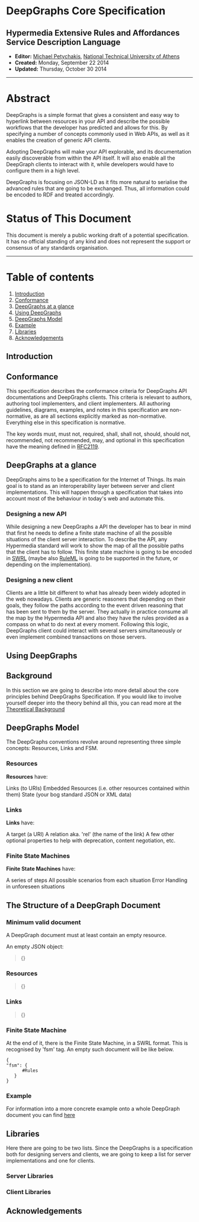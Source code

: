 # **DeepGraphs Core Specification**

## **Hypermedia Extensive Rules and Affordances Service Description Language**

* **Editor:** [Michael Petychakis](https://twitter.com/mpetyx), [National Technical University of Athens](http://www.ntua.gr/)
* **Created:** Monday, September 22 2014
* **Updated:** Thursday, October 30 2014

***

# Abstract
DeepGraphs is a simple format that gives a consistent and easy way to hyperlink between resources in your API and describe the possible workflows that the developer has predicted and allows for this. By specifying a number of concepts commonly used in Web APIs, as well as  it enables the creation of generic API clients.

Adopting DeepGraphs will make your API explorable, and its documentation easily discoverable from within the API itself. It will also enable all the DeepGraph clients to interact with it, while developers would have to configure them in a high level.

DeepGraphs is focusing on JSON-LD as it fits more natural to serialise the advanced rules that are going to be exchanged. Thus, all information could be encoded to RDF and treated accordingly.


# Status of This Document
This document is merely a public working draft of a potential specification. It has no official standing of any kind and does not represent the support or consensus of any standards organisation.

***

# Table of contents
1. [Introduction](#introduction) 
2. [Conformance](#conformance)
3. [DeepGraphs at a glance](#deepgraphs-at-a-glance)
4. [Using DeepGraphs](#using-deepgraphs)
5. [DeepGraphs Model](#deepgraphs-model)
6. [Example](#example)
7. [Libraries](#libraries)
8. [Acknowledgements](#acknowledgements)

## Introduction


## Conformance
This specification describes the conformance criteria for DeepGraphs API documentations and DeepGraphs clients. This criteria is relevant to authors, authoring tool implementers, and client implementers. All authoring guidelines, diagrams, examples, and notes in this specification are non-normative, as are all sections explicitly marked as non-normative. Everything else in this specification is normative.

The key words must, must not, required, shall, shall not, should, should not, recommended, not recommended, may, and optional in this specification have the meaning defined in [RFC2119](http://www.ietf.org/rfc/rfc2119.txt).


## DeepGraphs at a glance

DeepGraphs aims to be a specification for the Internet of Things. Its main goal is to stand as an interoperability layer between server and client implementations. This will happen through a specification that takes into account most of the behaviour in today's web and automate this. 

### Designing a new API
While designing a new DeepGraphs a API the developer has to bear in mind that first he needs to define a finite state machine of all the possible situations of the client server interaction.
To describe the API, any Hypermedia standard will work to show the map of all the possible paths that the client has to follow. This finite state machine is going to be encoded in [SWRL](http://www.w3.org/Submission/SWRL/) (maybe also [RuleML](http://ruleml.org/) is going to be supported in the future, or depending on the implementation).

### Designing a new client
Clients are a little bit different to what has already been widely adopted in the web nowadays. Clients are generic reasoners that depending on their goals, they follow the paths according to the event driven reasoning that has been sent to them by the server. They actually in practice consume all the map by the Hypermedia API and also they have the rules provided as a compass on what to do next at every moment.
Following this logic, DeepGraphs client could interact with several servers simultaneously or even implement combined transactions on those servers.

 


## Using DeepGraphs

## Background
In this section we are going to describe into more detail about the core principles behind DeepGraphs Specification.
If you would like to involve yourself deeper into the theory behind all this, you can read more at the [Theoretical Background](theoretical-background)

## DeepGraphs Model
The DeepGraphs conventions revolve around representing three simple concepts: Resources, Links and FSM.

### Resources

**Resources** have:

Links (to URIs)
Embedded Resources (i.e. other resources contained within them)
State (your bog standard JSON or XML data)

### Links

**Links** have:

A target (a URI)
A relation aka. 'rel' (the name of the link)
A few other optional properties to help with deprecation, content negotiation, etc.

### Finite State Machines

**Finite State Machines** have:

A series of steps
All possible scenarios from each situation
Error Handling in unforeseen situations

## The Structure of a DeepGraph Document

### Minimum valid document

A DeepGraph document must at least contain an empty resource.

An empty JSON object:

> {}

### Resources

> {}

### Links

> {}

### Finite State Machine

At the end of it, there is the Finite State Machine, in a SWRL format. This is recognised by 'fsm' tag. An empty such document will be like below.

```
{
"fsm": {
      #Rules
   }
}
```
### Example

For information into a more concrete example onto a whole DeepGraph document you can find [here](example)

## Libraries
Here there are going to be two lists. Since the DeepGraphs is a specification both for designing servers and clients, we are going to keep a list for server implementations and one for clients.

### Server Libraries

### Client Libraries


## Acknowledgements
